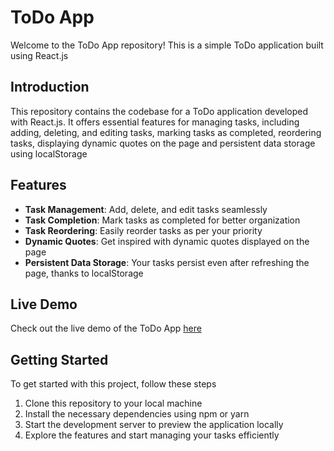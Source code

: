 # ToDo App

Welcome to the ToDo App repository! This is a simple ToDo application built using React.js

## Introduction

This repository contains the codebase for a ToDo application developed with React.js. It offers essential features for managing tasks, including adding, deleting, and editing tasks, marking tasks as completed, reordering tasks, displaying dynamic quotes on the page and persistent data storage using localStorage

## Features

- **Task Management**: Add, delete, and edit tasks seamlessly
- **Task Completion**: Mark tasks as completed for better organization
- **Task Reordering**: Easily reorder tasks as per your priority
- **Dynamic Quotes**: Get inspired with dynamic quotes displayed on the page
- **Persistent Data Storage**: Your tasks persist even after refreshing the page, thanks to localStorage

## Live Demo

Check out the live demo of the ToDo App [here](https://react-to-do-tau-pied.vercel.app/)

## Getting Started

To get started with this project, follow these steps

1. Clone this repository to your local machine
2. Install the necessary dependencies using npm or yarn
3. Start the development server to preview the application locally
4. Explore the features and start managing your tasks efficiently

